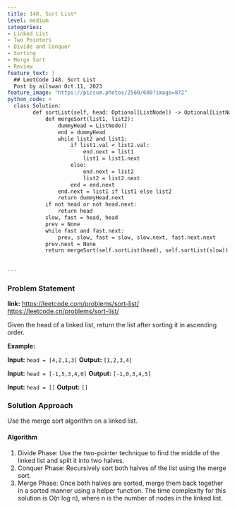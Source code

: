 ```yaml
---
title: 148. Sort List*
level: medium
categories:
- Linked List
- Two Pointers
- Divide and Conquer
- Sorting
- Merge Sort
- Review
feature_text: |
  ## LeetCode 148. Sort List
  Post by ailswan Oct.11, 2023
feature_image: "https://picsum.photos/2560/600?image=872"
python_code: >
  class Solution:
        def sortList(self, head: Optional[ListNode]) -> Optional[ListNode]:
            def mergeSort(list1, list2):
                dummyHead = ListNode()
                end = dummyHead
                while list2 and list1:
                    if list1.val < list2.val:
                        end.next = list1
                        list1 = list1.next
                    else:
                        end.next = list2
                        list2 = list2.next
                    end = end.next
                end.next = list1 if list1 else list2
                return dummyHead.next
            if not head or not head.next:
                return head
            slow, fast = head, head
            prev = None
            while fast and fast.next:
                prev, slow, fast = slow, slow.next, fast.next.next
            prev.next = None
            return mergeSort(self.sortList(head), self.sortList(slow))
            
      
---
```


### Problem Statement
**link:**
https://leetcode.com/problems/sort-list/
https://leetcode.cn/problems/sort-list/
 
Given the head of a linked list, return the list after sorting it in ascending order.
 

**Example:**

**Input:** `head = [4,2,1,3]`
**Output:** `[1,2,3,4]`
 
**Input:** `head = [-1,5,3,4,0]`
**Output:** `[-1,0,3,4,5]`
 
**Input:** `head = []`
**Output:** `[]`
 
### Solution Approach
Use the merge sort algorithm on a linked list.

#### Algorithm
1. Divide Phase: Use the two-pointer technique to find the middle of the linked list and split it into two halves.
2. Conquer Phase: Recursively sort both halves of the list using the merge sort.
3. Merge Phase: Once both halves are sorted, merge them back together in a sorted manner using a helper function.
The time complexity for this solution is O(n log n), where n is the number of nodes in the linked list.